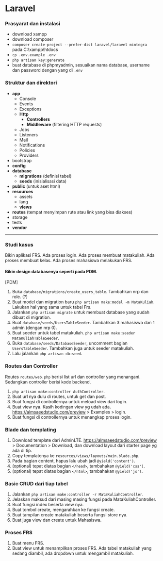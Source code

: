 # Laravel

### Prasyarat dan instalasi
 - download xampp
 - download composer
 - `composer create-project --prefer-dist laravel/laravel mintegra` pada C:\xampp\htdocs
 - `cp .env.example .env`
 - `php artisan key:generate`
 - buat database di phpmyadmin, sesuaikan nama database, username dan password dengan yang di `.env`


### Struktur dan direktori
 - **app**
   - Console
   - Events
   - Exceptions
   - **Http**
     - **Controllers**
     - **Middleware** (filtering HTTP requests)
   - Jobs
   - Listeners
   - Mail
   - Notifications
   - Policies
   - Providers
 - bootstrap
 - **config**
 - **database**
   - **migrations** (definisi tabel)
   - **seeds** (inisialisasi data)
 - **public** (untuk aset html)
 - **resources**
   - assets
   - lang
   - **views**
 - **routes** (tempat menyimpan rute atau link yang bisa diakses)
 - storage
 - tests
 - **vendor**

-------------------------

### Studi kasus
Bikin aplikasi FRS. Ada proses login. Ada proses membuat matakuliah. Ada proses membuat kelas. Ada proses mahasiswa melakukan FRS.

#### Bikin design databasenya seperti pada PDM.
[PDM]
  1. Buka `database/migrations/create_users_table`. Tambahkan nrp dan role. (?)
  2. Buat model dan migration baru `php artisan make:model -m MataKuliah`. Lakukan hal yang sama untuk tabel Frs.
  3. Jalankan `php artisan migrate` untuk membuat database yang sudah dibuat di migration.
  3. Buat `database/seeds/UsersTableSeeder`. Tambahkan 3 mahasiswa dan 1 admin (dengan nrp 0).
  4. Buat seeder untuk tabel matakuliah. `php artisan make:seeder MataKuliahTableSeeder`.
  4. Buka `database/seeds/DatabaseSeeder`, uncomment bagian `UsersTableSeeder`. Tambahkan juga untuk seeder matakuliah. 
  5. Lalu jalankan `php artisan db:seed`.

### Routes dan Controller
Routes `routes/web.php` berisi list url dan controller yang menangani. Sedangkan controller berisi kode backend.
  1. `php artisan make:controller AuthController`.
  2. Buat url nya dulu di routes, untuk get dan post.
  3. Buat fungsi di controllernya untuk meload view dari login.
  4. Buat view nya. Kasih kodingan view yg udah ada. https://almsaeedstudio.com/preview > Examples > login.
  5. Buat fungsi di controllernya untuk menangkap proses login.

### Blade dan templating
  1. Download template dari AdminLTE. https://almsaeedstudio.com/preview > Documentation > Download, dan download layout dari starter page yg ada di tip.
  2. Copy templatenya ke `resources/views/layouts/main.blade.php`.
  3. Pada bagian content, hapus lalu ubah jadi `@yield('content')`.
  4. (optional) tepat diatas bagian `</head>`, tambahakan `@yield('css')`.
  5. (optional) tepat diatas bagian `</html>`, tambahakan `@yield('js')`.

### Basic CRUD dari tiap tabel
  1. Jalankan `php artisan make:controller -r MataKuliahController`.
  2. Jelaskan maksud dari masing masing fungsi pada MataKuliahController.
  3. Buat fungsi index beserta view nya.
  4. Buat tombol create, mengarahkan ke fungsi create.
  5. Buat tampilan create matakuliah beserta fungsi store nya.
  6. Buat juga view dan create untuk Mahasiswa.

### Proses FRS
  1. Buat menu FRS.
  2. Buat view untuk menampilkan proses FRS. Ada tabel matakuliah yang sedang diambil, ada dropdown untuk mengambil matakuliah.